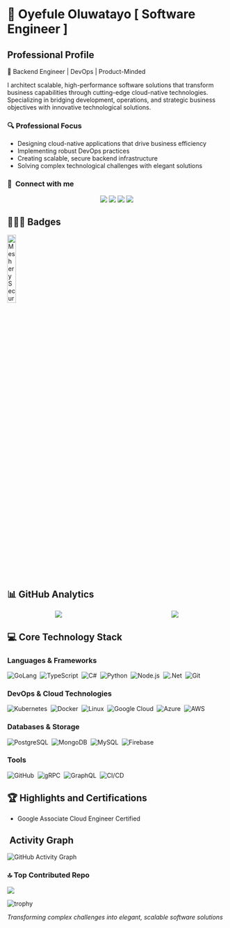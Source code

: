 # 👋 Oyefule Oluwatayo [ Software Engineer ]

## Professional Profile

🚀 Backend Engineer | DevOps | Product-Minded

I architect scalable, high-performance software solutions that transform business capabilities through cutting-edge cloud-native technologies. Specializing in bridging development, operations, and strategic business objectives with innovative technological solutions.

### 🔍 Professional Focus
- Designing cloud-native applications that drive business efficiency
- Implementing robust DevOps practices
- Creating scalable, secure backend infrastructure
- Solving complex technological challenges with elegant solutions

### :link: &nbsp;Connect with me
<div align='center'>
<a href="https://oyefuleoluwatayo.netlify.app" target="_blank"><img src="https://img.shields.io/badge/-Portfolio-8a7560?style=for-the-badge&logo=Google-Chrome&logoColor=white"/></a>
<a href="https://www.linkedin.com/in/oyefule-oluwatayo" target="_blank"><img src="https://img.shields.io/badge/-LinkedIn-0077B5?style=for-the-badge&logo=Linkedin&logoColor=white"/></a>
<a href="mailto:oyefuleoluwatayo@gmail.com?subject=Professional%20Opportunity" target="_blank"><img src="https://img.shields.io/badge/-Email-0F9D58?style=for-the-badge&logo=Gmail&logoColor=white"/></a>
<a href="https://www.github.com/gentcod" target="_blank"><img src="https://img.shields.io/badge/-GitHub-05122A?style=for-the-badge&logo=github&logoColor=white"/></a>
</div>

## 🥇🥇🥇 Badges
<a href= "https://cloud.layer5.io/user/1a4f1dba-9e37-41ab-b17b-4238038cb090?tab=badges&badge=security-sentinel" >
  <img width="20%" src = "https://badges.layer5.io/assets/badges/security-sentinel/security-sentinel.png" alt = "Meshery Security Sentinel" />
</a >

## 📊 GitHub Analytics
<div align=center style="display:flex; justify-content:center; align-items:center; column-gap:2rem">
  <div style="width:50%">
    <a href="https://www.github.com/gentcod">
      <img src="https://github-readme-stats-eight-theta.vercel.app/api?username=gentcod&show_icons=true&theme=algolia&include_all_commits=true&count_private=true"/>
    </a>
  </div>
  <div style="width:50%">
    <a href="#">
      <img src="https://github-readme-stats.vercel.app/api/top-langs/?username=gentcod&langs_count=12&layout=compact&count_private=true&hide=html,css"/>
    </a>
  </div>
</div>

## 💻 Core Technology Stack

### Languages & Frameworks
![GoLang](https://img.shields.io/badge/-GoLang-white?style=flat&logo=go&logoColor=29beb0)&nbsp;
![TypeScript](https://img.shields.io/badge/-TypeScript-05123A?style=flat&logo=typescript&logoColor=007acc)&nbsp;
![C#](https://img.shields.io/badge/-C%23-800080?style=flat&logo=csharp&logoColor=white)&nbsp;
![Python](https://img.shields.io/badge/-Python-007acc?style=flat&logo=python&logoColor=ffe873)&nbsp;
![Node.js](https://img.shields.io/badge/-NodeJS-05122A?style=flat&logo=node.js&logoColor=339933)&nbsp;
![.Net](https://img.shields.io/badge/-.NET-5D3FD3?style=flat&logo=.net&logoColor=white)&nbsp;
![Git](https://img.shields.io/badge/-Git-05122A?style=flat&logo=git)&nbsp;

### DevOps & Cloud Technologies
![Kubernetes](https://img.shields.io/badge/-Kubernetes-326CE5?style=flat&logo=kubernetes&logoColor=white)&nbsp;
![Docker](https://img.shields.io/badge/-Docker-0db7ed?style=flat&logo=docker&logoColor=white)&nbsp;
![Linux](https://img.shields.io/badge/-Linux-fff?style=flat&logo=linux)&nbsp;
![Google Cloud](https://img.shields.io/badge/-Google%20Cloud-4285F4?style=flat&logo=google-cloud&logoColor=white)&nbsp;
![Azure](https://img.shields.io/badge/-Azure-0089D6?style=flat&logo=microsoft&logoColor=white)&nbsp;
![AWS](https://img.shields.io/badge/-AWS-232f3e?style=flat&logo=amazon&logoColor=ff9900)&nbsp;

### Databases & Storage
![PostgreSQL](https://img.shields.io/badge/-Postgres-0064a5?style=flat&logo=postgresql&logoColor=white)&nbsp;
![MongoDB](https://img.shields.io/badge/-MongoDB-eee?style=flat&logo=mongodb&logoColor=green)&nbsp;
![MySQL](https://img.shields.io/badge/-MySQL-00758f?style=flat&logo=mysql&logoColor=f29111)&nbsp;
![Firebase](https://img.shields.io/badge/-Firebase-05122A?style=flat&logo=firebase&logoColor=FFCA28)&nbsp;

### Tools
![GitHub](https://img.shields.io/badge/-GitHub-05122A?style=flat&logo=github)&nbsp;
![gRPC](https://img.shields.io/badge/-gRPC-0064a5?style=flat&logo=rpc&logoColor=white)&nbsp;
![GraphQL](https://img.shields.io/badge/-GraphQL-eee?style=flat&logo=graphql&logoColor=ee7aa4)&nbsp;
![CI/CD](https://img.shields.io/badge/-CI/CD-05122A?style=flat&logo=cicd&logoColor=FFCA28)&nbsp;

<!--
## 🚀 Featured Projects

### [NLP-to-SQL](https://github.com/gentcod/nlp-to-sql): Intelligent Database Interaction
- Backend application enabling conversational database interactions
- Leveraged Retrieval-Augmented Generation (RAG)
- Created context-aware, tailored response mechanisms

### [DO-Nginx-App](https://github.com/gentcod/do-nginx-app): Cloud Native Server Automation Tool
- Developed using GoLang, Shell and Docker
- Implemented to work as a GitHub Action 
- Developed to securely access virtual machines and automate server initialization
-->
## 🏆 Highlights and Certifications
<!-- - Contributor to CNCF Projects: Meshery, Jaeger -->
<!-- - Contributor to CNCF Projects -->
- Google Associate Cloud Engineer Certified

## &nbsp;Activity Graph

<p align='center'>
  
![GitHub Activity Graph](https://github-readme-activity-graph.vercel.app/graph/?username=gentcod&bg_color=1F222E&color=F8D866&line=345a6a&point=FFFFFF&hide_border=true) 

</p>

### 🔝 Top Contributed Repo

![](https://github-contributor-stats.vercel.app/api?username=gentcod&limit=5&theme=algolia&combine_all_yearly_contributions=true)

![trophy](https://github-profile-trophy.vercel.app/?username=gentcod&theme=gruvbox)

<!-- ---
[![An image of @rohansen856's Holopin badges, which is a link to view their full Holopin profile](https://holopin.me/gentcod)](https://holopin.io/@gentcod)

 [![](https://visitcount.itsvg.in/api?id=gentcod&icon=1&color=0)](https://visitcount.itsvg.in) -->

*Transforming complex challenges into elegant, scalable software solutions*
